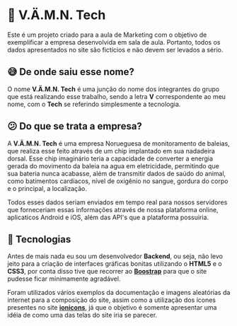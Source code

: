 # :whale2: V.Ä.M.N. Tech

Este é um projeto criado para a aula de Marketing com o objetivo de exemplificar a empresa desenvolvida em sala de aula. Portanto, todos os dados apresentados no site são fictícios e não devem ser levados a sério.

## :sweat_smile: De onde saiu esse nome?

O nome **V.Ä.M.N. Tech** é uma junção do nome dos integrantes do grupo que está realizando esse trabalho, sendo a letra **V** correspondente ao meu nome, com o **Tech** se referindo simplesmente a tecnologia.

## :confused: Do que se trata a empresa?

A **V.Ä.M.N. Tech** é uma empresa Norueguesa de monitoramento de baleias, que realiza esse feito através de um chip implantado em sua nadadeira dorsal. Esse chip imaginário teria a capacidade de converter a energia gerada do movimento da baleia na agua em eletricidade, permitindo que sua bateria nunca acabasse, além de transmitir dados de saúdo do animal, como batimentos cardíacos, nível de oxigênio no sangue, gordura do corpo e o principal, a localização.

Todos esses dados seriam enviados em tempo real para nossos servidores que forneceriam essas informações através de nossa plataforma online, aplicaticos Android e iOS, além das API's que a plataforma possuiria.

## :rocket: Tecnologias

Antes de mais nada eu sou um desenvolvedor **Backend**, ou seja, não levo jeito para a criação de interfaces gráficas bonitas utilizando o **HTML5** e o **CSS3**, por conta disso tive que recorrer ao **[Boostrap](https://getbootstrap.com/docs/5.3/getting-started/introduction/)** para que o site pudesse ficar minimamente agradável.

Foram utilizados vários exemplos da documentação e imagens aleatórias da internet para a composição do site, assim como a utilização dos ícones presentes no site **[ionicons](https://ionic.io/ionicons)**, já que o objetivo é somente apresentar uma idéia de como uma das telas do site iria se parecer.
